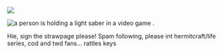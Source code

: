 ![](https://komarev.com/ghpvc/?username=Skizzleman)

  <img src="https://media1.tenor.com/m/KC_VW90d8ygAAAAd/imp-and-skizz-skizzpulse.gif" alt="a person is holding a light saber in a video game ."/>
  
Hie, sign the strawpage please! Spam following,
please int hermitcraft/life series, cod and twd fans... rattles keys

